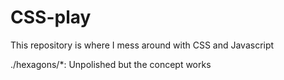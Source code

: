 # CSS-play

This repository is where I mess around with CSS and Javascript

./hexagons/*: Unpolished but the concept works